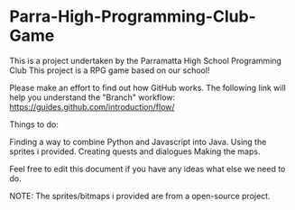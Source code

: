 # Parra-High-Programming-Club-Game
This is a project undertaken by the Parramatta High School Programming Club
This project is a RPG game based on our school!

Please make an effort to find out how GitHub works. The following link will help you understand the "Branch" workflow: https://guides.github.com/introduction/flow/

Things to do:

Finding a way to combine Python and Javascript into Java.
Using the sprites i provided.
Creating quests and dialogues
Making the maps.


Feel free to edit this document if you have any ideas what else we need to do.

NOTE: The sprites/bitmaps i provided are from a open-source project.
